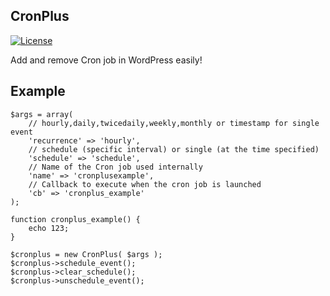 ## CronPlus
[![License](https://img.shields.io/badge/License-GPL%20v3-blue.svg)](http://www.gnu.org/licenses/gpl-3.0)   

Add and remove Cron job in WordPress easily!

## Example

```
$args = array(
    // hourly,daily,twicedaily,weekly,monthly or timestamp for single event
    'recurrence' => 'hourly',
    // schedule (specific interval) or single (at the time specified)
    'schedule' => 'schedule',
    // Name of the Cron job used internally
    'name' => 'cronplusexample',
    // Callback to execute when the cron job is launched
    'cb' => 'cronplus_example'
);

function cronplus_example() {
	echo 123;
}

$cronplus = new CronPlus( $args );
$cronplus->schedule_event();
$cronplus->clear_schedule();
$cronplus->unschedule_event();
```
